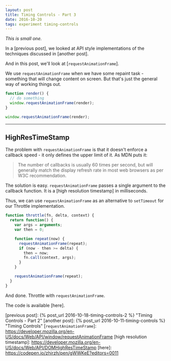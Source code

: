 ```yaml
---
layout: post
title: Timing Controls - Part 3
date: 2016-10-20
tags: experiment timing-controls
---
```


*This is small one.*

In a [previous post], we looked at API style implementations of the techniques discussed in [another post].

And in this post, we'll look at [`requestAnimationFrame`].

<!-- preview -->

We use `requestAnimationFrame` when we have some repaint task - something that will change content on screen.
But that's just the general way of working things out.

```js
function render() {
  // do something
  window.requestAnimationFrame(render);
}

window.requestAnimationFrame(render);
```

---

## HighResTimeStamp

The problem with `requestAnimationFrame` is that it doesn't enforce a callback speed - it only defines the upper limit of it.
As MDN puts it:
> The number of callbacks is usually 60 times per second, but will generally match the display refresh rate in most web browsers as per W3C recommendation.

The solution is easy.
`requestAnimationFrame` passes a single argument to the callback function.
It is a [high resolution timestamp] in milliseconds.

Thus, we can use `requestAnimationFrame` as an alternative to `setTimeout` for our Throttle implementation.

```js
function throttle(fn, delta, context) {
  return function() {
    var args = arguments;
    var then = 0;

    function repeat(now) {
      requestAnimationFrame(repeat);
      if (now - then >= delta) {
        then = now;
        fn.call(context, args);
      }
    }

    requestAnimationFrame(repeat);
  }
}
```

And done.
Throttle with `requestAnimationFrame`.

The code is available [here].

[previous post]: {% post_url 2016-10-18-timing-controls-2 %} "Timing Controls - Part 2"
[another post]: {% post_url 2016-10-11-timing-controls %} "Timing Controls"
[`requestAnimationFrame`]: https://developer.mozilla.org/en-US/docs/Web/API/window/requestAnimationFrame
[high resolution timestamp]: https://developer.mozilla.org/en-US/docs/Web/API/DOMHighResTimeStamp
[here]: https://codepen.io/zhirzh/pen/gWWKeE?editors=0011
